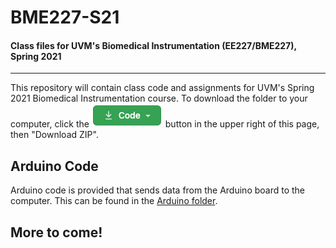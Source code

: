 # BME227-S21
#### Class files for UVM's Biomedical Instrumentation (EE227/BME227), Spring 2021
---

This repository will contain class code and assignments for UVM's Spring 2021 Biomedical Instrumentation course. To download the folder to your computer, click the ![Code](/Images/GithubCodeButton.png "Github Code Button") button in the upper right of this page, then "Download ZIP".

## Arduino Code
Arduino code is provided that sends data from the Arduino board to the computer.
This can be found in the [Arduino folder](/ArduinoCode/).

## More to come!
